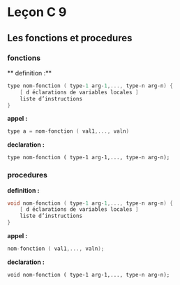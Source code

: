 # Leçon C 9
## Les fonctions et procedures


### fonctions

** definition :**
``` c
type nom-fonction ( type-1 arg-1,..., type-n arg-n) {
	[ d ́eclarations de variables locales ] 
	liste d’instructions
}
```
**appel :**
``` c
type a = nom-fonction ( val1,..., valn) 
```

**declaration :**
```
type nom-fonction ( type-1 arg-1,..., type-n arg-n);
```

### procedures

**definition :** 
``` c
void nom-fonction ( type-1 arg-1,..., type-n arg-n) {
	[ d ́eclarations de variables locales ] 
	liste d’instructions
}
```

**appel :**
``` c
nom-fonction ( val1,..., valn);
```

**declaration :**
```
void nom-fonction ( type-1 arg-1,..., type-n arg-n);
```
